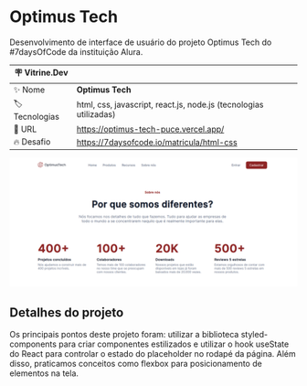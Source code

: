 # Optimus Tech

Desenvolvimento de interface de usuário do projeto Optimus Tech do #7daysOfCode da instituição Alura.

| :placard: Vitrine.Dev |     |
| -------------  | --- |
| :sparkles: Nome        | **Optimus Tech**
| :label: Tecnologias | html, css, javascript, react.js, node.js (tecnologias utilizadas)
| :rocket: URL         | https://optimus-tech-puce.vercel.app/
| :fire: Desafio     | https://7daysofcode.io/matricula/html-css

<!-- Inserir imagem com a #vitrinedev ao final do link -->
![OptimusTech](src/assets/optimus-tech.png#vitrinedev)

## Detalhes do projeto

Os principais pontos deste projeto foram: utilizar a biblioteca styled-components para criar componentes estilizados e utilizar o hook useState do React para controlar o estado do placeholder no rodapé da página.
Além disso, praticamos conceitos como flexbox para posicionamento de elementos na tela.
